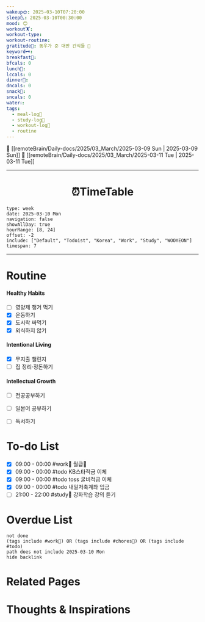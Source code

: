```yaml
---
wakeup🌞: 2025-03-10T07:20:00
sleep🌜: 2025-03-10T00:30:00
mood: 😍
workout🏋️: 
workout-type: 
workout-routine: 
gratitude🙏: 동우가 준 대만 간식들 🧺
keyword🗝️: 
breakfast🍳: 
bfcals: 0
lunch🍚: 
lccals: 0
dinner🥗: 
dncals: 0
snack🍬: 
sncals: 0
water💧: 
tags:
  - meal-log📝
  - study-log📓
  - workout-log💪
  - routine
---
```


🔺 [[remoteBrain/Daily-docs/2025/03_March/2025-03-09 Sun | 2025-03-09 Sun]]
🔻 [[remoteBrain/Daily-docs/2025/03_March/2025-03-11 Tue | 2025-03-11 Tue]]
___
<h1> <center>⏰TimeTable </center> </h1>

```gEvent
type: week
date: 2025-03-10 Mon
navigation: false
showAllDay: true
hourRange: [8, 24]
offset: -2
include: ["Default", "Todoist", "Korea", "Work", "Study", "WOOYEON"]
timespan: 7
```

--- 


# Routine 

####  Healthy Habits
- [ ] 영양제 챙겨 먹기
- [x] 운동하기
- [x] 도시락 싸먹기
- [x] 외식하지 않기

####  Intentional Living 
- [x] 무지출 챌린지
- [ ] 집 정리·정돈하기

#### Intellectual Growth
- [ ] 전공공부하기
- [ ] 일본어 공부하기
- [ ] 독서하기



# To-do List

- [x] 09:00 - 00:00 #work💼 월급💸
- [x] 09:00 - 00:00 #todo KB스타적금 이체
- [x] 09:00 - 00:00 #todo toss 굴비적금 이체
- [x] 09:00 - 00:00 #todo 내일저축계좌 입금
- [ ] 21:00 - 22:00 #study📓 강화학습 강의 듣기

# Overdue List
```tasks
not done
(tags include #work💼) OR (tags include #chores🧺) OR (tags include #todo)
path does not include 2025-03-10 Mon
hide backlink
```

# Related Pages



# Thoughts & Inspirations

